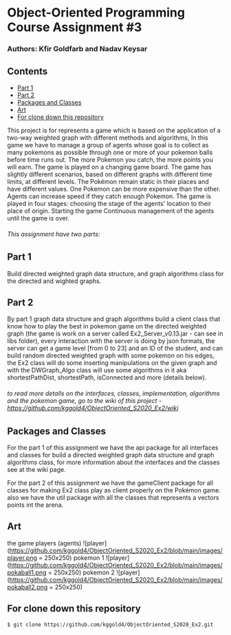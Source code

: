 # Object-Oriented Programming Course Assignment #3

### Authors: Kfir Goldfarb and Nadav Keysar

## Contents
* [Part 1](#part1)
* [Part 2](#part2)
* [Packages and Classes](#packages-and-classes)
* [Art](#art)
* [For clone down this repository](#for-clone-down-this-repository)

This project is for represents a game which is based on the application of a two-way weighted graph with different methods and algorithms,
In this game we have to manage a group of agents whose goal is to collect as many pokemons as possible through one or more of your pokemon balls before time runs out.
The more Pokemon you catch, the more points you will earn. The game is played on a changing game board. The game has slightly different scenarios, based on different graphs with different time limits, at different levels. The Pokémon remain static in their places and have different values. One Pokemon can be more expensive than the other. Agents can increase speed if they catch enough Pokemon. The game is played in four stages: choosing the stage of the agents' location to their place of origin. Starting the game Continuous management of the agents until the game is over.

###### This assignment have two parts:

## Part 1

Build directed weighted graph data structure, and graph algorithms class for the directed and wighted graphs.

## Part 2

By part 1 graph data structure and graph algorithms build a client class that know how to play the best in pokemon game on the directed weighted graph (the game is work on a server called Ex2_Server_v0.13.jar - can see in libs folder), every interaction with the server is doing by json formats, the server can get a game level [from 0 to 23] and an ID of the student, and can build random directed weighted graph with some pokemon on his edges, the Ex2 class will do some inserting manipulations on the given graph and with the DWGraph_Algo class will use some algorithms in it aka shortestPathDist, shortestPath, isConnected and more (details below).
###### to read more details on the interfaces, classes, implementation, algorithms and the pokemon game, go to the wiki of this project - https://github.com/kggold4/ObjectOriented_S2020_Ex2/wiki

## Packages and Classes

For the part 1 of this assignment we have the api package for all interfaces and classes for build a directed weighted graph data structure and graph algorithms class, for more information about the interfaces and the classes see at the wiki page.

For the part 2 of this assignment we have the gameClient package for all classes for making Ex2 class play as client properly on the Pokémon game.
also we have the util package with all the classes that represents a vectors points int the arena.

## Art
the game players (agents) ![player](https://github.com/kggold4/ObjectOriented_S2020_Ex2/blob/main/images/player.png  = 250x250)
pokemon 1 ![player](https://github.com/kggold4/ObjectOriented_S2020_Ex2/blob/main/images/pokaball1.png  = 250x250)
pokemon 2 ![player](https://github.com/kggold4/ObjectOriented_S2020_Ex2/blob/main/images/pokaball2.png  = 250x250)

## For clone down this repository
```
$ git clone https://github.com/kggold4/ObjectOriented_S2020_Ex2.git
```

